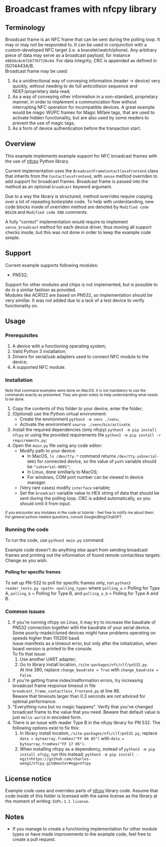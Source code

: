 # Broadcast frames with nfcpy library

## Terminology

Broadcast frame is an NFC frame that can be sent during the polling loop. It may or may not be responded to. It can be used in conjunction with a custom-developed NFC target (i.e. a bracelet/watch/phone). Any arbitrary piece of data may serve as a broadcast payload, for instance `48656c6c6f20776f726c64`. For data integrity, CRC is appended as defined in ISO14443A/B.  
Broadcast frame may be used:
1. As a unidirectional way of conveying information (reader -> device) very quickly, without needing to do full anticollision sequence and NDEF/proprietary data read;  
2. As a way of conveying other information in a non-standard, proprietary manner, in order to implement a communication flow without interrupting NFC operation for incompatible devices. A great example would be magic WUPC frames for Magic Mifare tags, that are used to activate hidden functionality, but are also used by some readers to prevent the use of magic tags;  
3. As a form of device authentication before the transaction start. 

## Overview

This example implements example support for NFC broadcast frames with the use of [nfcpy](https://nfcpy.readthedocs.io) Python library.

Current implementation uses the `BroadcastFrameContactlessFrontend` class that inherits from the `ContactlessFrontend`, with `sense` method overriden to add support for broadcast frames. Broadcast frame is passed into the method as an optional `broadcast` keyword argument.

Due to a way the library is structured, method overrides require copying over a lot of repeating boilerplate code. To help with understanding, new code blocks inside of overriden method are denoted by `Modified code BEGIN` and `Modified code END` comments.

A fully "correct" implementation would require to implement `sense_broadcast` method for each device driver, thus moving all support checks inside, but this was not done in order to keep the example code simple.

## Support

Current example supports following modules:
- PN532;

Support for other modules and chips is not implemented, but is possible to do in a similar fashion as provided.  
Modules like ACR122 are based on PN532, so implementation should be very simillar. It was not added due to a lack of a test device to verify functionality on.


## Usage 

### Prerequisites

1. A device with a functioning operating system;
2. Valid Python 3 installation;
3. Drivers for serial/usb adapters used to connect NFC module to the device;
4. A supported NFC module.

### Installation

<sub> Note that command examples were done on MacOS. It is not mandatory to use the commands exactly as presented. They are given solely to help understanding what needs to be done.</sub>

1. Copy the contents of this folder to your device, enter the folder;
2. (Optional) use the Python virtual environment:
    - Create the environment `python3 -m venv ./venv`;
    - Activate the environment `source ./venv/bin/activate`.
3. Install the required dependencies (only nfcpy) `python3 -m pip install nfcpy` or using the provided requirements file `python3 -m pip install -r requirements.py`;
4. Open the `main.py` file using any code editor:
    - Modify path to your device:
        - In MacOS, `ls /dev/tty.*` command returns `/dev/tty.usbserial-0001` for connected device, so the value of `path` variable should be `"usbserial-0001"`;
        - In Linux, done simillarly to MacOS;
        - For windows, COM port number can be viewed in device manager.
    - (Very rare cases) modify `interface` variable;
    - Set the `broadcast` variable value to HEX string of data that should be sent during the polling loop. CRC is added automatically, so you should omit it from input.

<sub> If you encounter any mistakes in the code or tutorial - feel free to notify me about them.</sub>  
<sub> For general python-related questions, consult Google/Bing/ChatGPT </sub>


### Running the code

To run the code, use `python3 main.py` command.

Example code doesn't do anything else apart from sending broadcast frames and printing out the information of found remote contactless targets. Change as you wish.


#### Polling for specific frames
To set up PN-532 to poll for specific frames only, run `python3 reader_tests.py <path> <polling_type>` where `polling_a` = Polling for Type A, `polling_b` = Polling for Type B, and `polling_a_b` = Polling for Type A and B.

### Common issues

1. If you're running nfcpy on Linux, it may try to increase the baudrate of PN532 connection together with the baudrate of your serial device. Some poorly-made/cloned devices might have problems operating on speeds higher than 115200 baud.  
   Issue manifests as a timeout error, but only after the initialzation, when board version is printed to the console.  
   To fix that issue:
   1. Use another UART adapter;
   2. Go to library install location, `/site-packages/nfc/clf/pn532.py`.  
      At line 390, replace `change_baudrate = True` with `change_baudrate = False`.
2. If you're getting frame index/malformation errors, try increasing broadcast frame response timeout in file `broadcast_frame_contactless_frontend.py` at line 86.  
   Beware that timeouts larger than 0.3 seconds are not adviced for optimal performance. 
3. "Everything runs but no magic happens". Verify that you've changed broadcast frame to the value that you need. Beware that default value is just `Hello world` in encoded form.
4. There is an issue with reader Type B in the nfcpy library for PN 532. The following options exist to fix this:
   1. In library install location, `/site-packages/nfc/clf/pn532.py`, replace `data = bytearray.fromhex("FF 04 85")` with `data = bytearray.fromhex("FF 17 85")`. 
   2. When installing nfcpy as a dependency, instead of `python3 -m pip install nfcpy`, run this instead: `python3 -m pip install -egit+https://github.com/charles-wang2/nfcpy.git@master#egg=nfcpy`





## License notice

Example code uses and overrides parts of [nfcpy](https://nfcpy.readthedocs.io) library code.
Assume that code inside of this folder is licensed with the same license as the library at the moment of writing: `EUPL-1.1 license`.

## Notes

- If you manage to create a functioning implementation for other module types or have made improvements to the example code, feel free to create a pull request.
